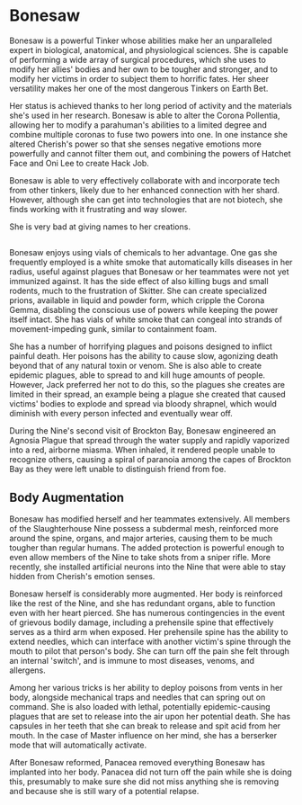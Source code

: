 # Bonesaw
Bonesaw is a powerful Tinker whose abilities make her an unparalleled expert in biological, anatomical, and physiological sciences. She is capable of performing a wide array of surgical procedures, which she uses to modify her allies' bodies and her own to be tougher and stronger, and to modify her victims in order to subject them to horrific fates. Her sheer versatility makes her one of the most dangerous Tinkers on Earth Bet. 

Her status is achieved thanks to her long period of activity and the materials she's used in her research. Bonesaw is able to alter the Corona Pollentia, allowing her to modify a parahuman's abilities to a limited degree and combine multiple coronas to fuse two powers into one. In one instance she altered Cherish's power so that she senses negative emotions more powerfully and cannot filter them out, and combining the powers of Hatchet Face and Oni Lee to create Hack Job.

Bonesaw is able to very effectively collaborate with and incorporate tech from other tinkers, likely due to her enhanced connection with her shard. However, although she can get into technologies that are not biotech, she finds working with it frustrating and way slower.

She is very bad at giving names to her creations.

## 
Bonesaw enjoys using vials of chemicals to her advantage. One gas she frequently employed is a white smoke that automatically kills diseases in her radius, useful against plagues that Bonesaw or her teammates were not yet immunized against. It has the side effect of also killing bugs and small rodents, much to the frustration of Skitter. She can create specialized prions, available in liquid and powder form, which cripple the Corona Gemma, disabling the conscious use of powers while keeping the power itself intact. She has vials of white smoke that can congeal into strands of movement-impeding gunk, similar to containment foam.

She has a number of horrifying plagues and poisons designed to inflict painful death. Her poisons has the ability to cause slow, agonizing death beyond that of any natural toxin or venom. She is also able to create epidemic plagues, able to spread to and kill huge amounts of people. However, Jack preferred her not to do this, so the plagues she creates are limited in their spread, an example being a plague she created that caused victims' bodies to explode and spread via bloody shrapnel, which would diminish with every person infected and eventually wear off.

During the Nine's second visit of Brockton Bay, Bonesaw engineered an Agnosia Plague that spread through the water supply and rapidly vaporized into a red, airborne miasma. When inhaled, it rendered people unable to recognize others, causing a spiral of paranoia among the capes of Brockton Bay as they were left unable to distinguish friend from foe.

## Body Augmentation
Bonesaw has modified herself and her teammates extensively. All members of the Slaughterhouse Nine possess a subdermal mesh, reinforced more around the spine, organs, and major arteries, causing them to be much tougher than regular humans. The added protection is powerful enough to even allow members of the Nine to take shots from a sniper rifle. More recently, she installed artificial neurons into the Nine that were able to stay hidden from Cherish's emotion senses.

Bonesaw herself is considerably more augmented. Her body is reinforced like the rest of the Nine, and she has redundant organs, able to function even with her heart pierced. She has numerous contingencies in the event of grievous bodily damage, including a prehensile spine that effectively serves as a third arm when exposed. Her prehensile spine has the ability to extend needles, which can interface with another victim's spine through the mouth to pilot that person's body. She can turn off the pain she felt through an internal 'switch', and is immune to most diseases, venoms, and allergens.

Among her various tricks is her ability to deploy poisons from vents in her body, alongside mechanical traps and needles that can spring out on command. She is also loaded with lethal, potentially epidemic-causing plagues that are set to release into the air upon her potential death. She has capsules in her teeth that she can break to release and spit acid from her mouth. In the case of Master influence on her mind, she has a berserker mode that will automatically activate.

After Bonesaw reformed, Panacea removed everything Bonesaw has implanted into her body. Panacea did not turn off the pain while she is doing this, presumably to make sure she did not miss anything she is removing and because she is still wary of a potential relapse.
